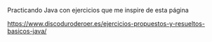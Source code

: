 Practicando Java con ejercicios que me inspire de esta página

https://www.discoduroderoer.es/ejercicios-propuestos-y-resueltos-basicos-java/